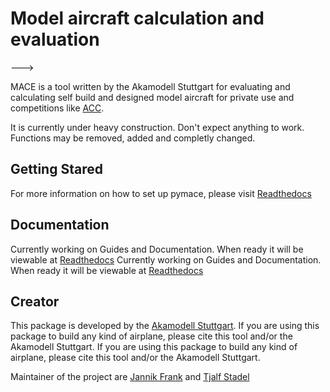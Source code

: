 # Model aircraft calculation and evaluation

<!--- Badges are out of date
<!--- Badges are out of date
[![Code style: black](https://img.shields.io/badge/code%20style-black-000000.svg)](https://github.com/psf/black)
![Tests](https://github.com/TheHenrik/mace/actions/workflows/tests.yaml/badge.svg)
--->
--->

MACE is a tool written by the Akamodell Stuttgart for evaluating and calculating self build and designed model aircraft for private use and competitions like [ACC](https://en.wikipedia.org/wiki/Air_Cargo_Challenge).

It is currently under heavy construction. Don't expect anything to work. Functions may be removed, added and completly changed.

## Getting Stared

For more information on how to set up pymace, please visit [Readthedocs](https://pymace.readthedocs.io/en/start/)

## Documentation

Currently working on Guides and Documentation. When ready it will be viewable at [Readthedocs](https://pymace.readthedocs.io/en/latest/)
Currently working on Guides and Documentation. When ready it will be viewable at [Readthedocs](https://pymace.readthedocs.io/en/latest/)

## Creator

This package is developed by the [Akamodell Stuttgart](http://www.akamodell.de/).
If you are using this package to build any kind of airplane, please cite this tool and/or the Akamodell Stuttgart.
If you are using this package to build any kind of airplane, please cite this tool and/or the Akamodell Stuttgart.

Maintainer of the project are [Jannik Frank](https://github.com/JannikFra) and [Tjalf Stadel](https://github.com/TheHenrik) 
